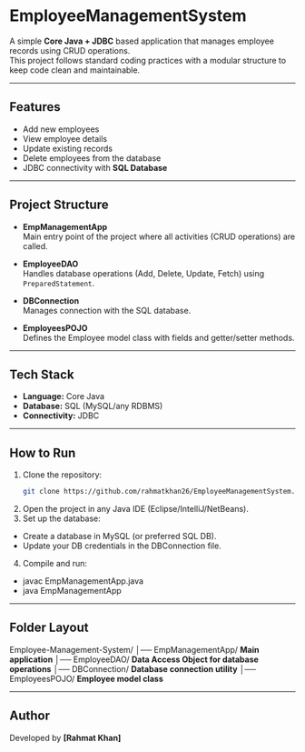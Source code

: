# EmployeeManagementSystem
A simple **Core Java + JDBC** based application that manages employee records using CRUD operations.  
This project follows standard coding practices with a modular structure to keep code clean and maintainable.

---

##  Features
- Add new employees  
- View employee details  
- Update existing records  
- Delete employees from the database  
- JDBC connectivity with **SQL Database**

---

##  Project Structure
- **EmpManagementApp**  
  Main entry point of the project where all activities (CRUD operations) are called.

- **EmployeeDAO**  
  Handles database operations (Add, Delete, Update, Fetch) using `PreparedStatement`.

- **DBConnection**  
  Manages connection with the SQL database.

- **EmployeesPOJO**  
  Defines the Employee model class with fields and getter/setter methods.

---

##  Tech Stack
- **Language:** Core Java  
- **Database:** SQL (MySQL/any RDBMS)  
- **Connectivity:** JDBC

---

##  How to Run
1. Clone the repository:
   ```bash
   git clone https://github.com/rahmatkhan26/EmployeeManagementSystem.git
2. Open the project in any Java IDE (Eclipse/IntelliJ/NetBeans).
3. Set up the database:
- Create a database in MySQL (or preferred SQL DB).
- Update your DB credentials in the DBConnection file.
4. Compile and run:
- javac EmpManagementApp.java
- java EmpManagementApp

---

## Folder Layout
Employee-Management-System/
│── EmpManagementApp/      **Main application**
│── EmployeeDAO/           **Data Access Object for database operations**
│── DBConnection/          **Database connection utility**
│── EmployeesPOJO/         **Employee model class**

---

## Author

Developed by **[Rahmat Khan]**
